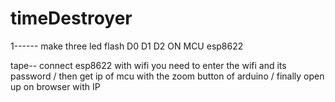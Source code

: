 # timeDestroyer

1------ make three led flash D0 D1 D2 ON MCU esp8622                                                                                                           



tape-- connect esp8622 with wifi you need to enter the wifi and its password / then get ip of mcu with the zoom button of arduino / finally open up on browser with IP

